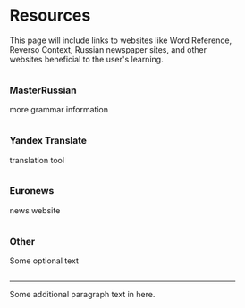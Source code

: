 <h1>Resources</h1>
<p>This page will include links to websites like Word Reference, Reverso Context, Russian newspaper sites, and other websites beneficial to the user's learning.</p>

<div class="container-fluid">
      <style>
* {
  box-sizing: border-box;
}
/* Float 4 columns side by side. */

.column {
  float: left;
  width: 25%; 
  padding: 0 10px;
}

/* Remove extra left and right margins, due to padding */

.row {margin: 0 -5px;}

/* Clear floats after the columns */

.row:after {
  content: "";
  display: table;
  clear: both;
}

/* Responsive columns */

@media screen and (max-width: 600px) {
  .column {
    width: 100%;
    display: block;
    margin-bottom: 20px;
  }
}

/* Style the counter cards */

.card {
  box-shadow: 0 4px 8px 0 rgba(0, 0, 0, 0.2);
  padding: 16px;
  text-align: center;
  background-color:#174a7d; 
  color:lightgray;
}
</style>

<div class="row">
  <div class="column">
     <div class="card">
      <h3>MasterRussian</h3>
      <p>more grammar information</p>
       </div>
 </div>

 <div class="column">
    <div class="card">
      <h3>Yandex Translate</h3>
      <p>translation tool</p>
       </div>
 </div>
  
   <div class="column">
     <div class="card">
      <h3>Euronews</h3>    
      <p>news website</p>
      </div>
 </div>
  
   <div class="column">
     <div class="card">
      <h3>Other</h3>
      <p>Some optional text</p>
       </div>
 </div>
 
</div>
<hr />

<p>Some additional paragraph text in here.</p>

 </div>
